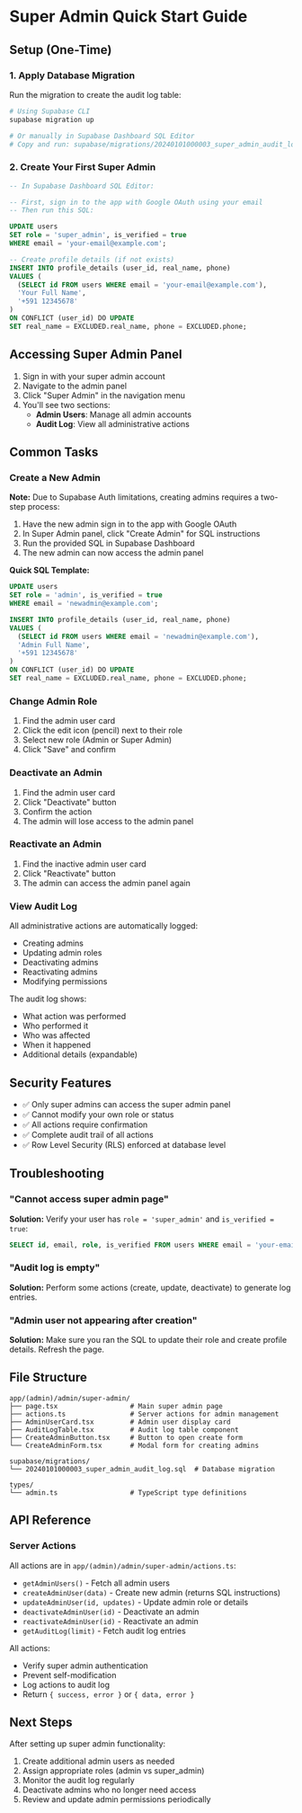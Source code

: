 # Super Admin Quick Start Guide

## Setup (One-Time)

### 1. Apply Database Migration

Run the migration to create the audit log table:

```bash
# Using Supabase CLI
supabase migration up

# Or manually in Supabase Dashboard SQL Editor
# Copy and run: supabase/migrations/20240101000003_super_admin_audit_log.sql
```

### 2. Create Your First Super Admin

```sql
-- In Supabase Dashboard SQL Editor:

-- First, sign in to the app with Google OAuth using your email
-- Then run this SQL:

UPDATE users 
SET role = 'super_admin', is_verified = true 
WHERE email = 'your-email@example.com';

-- Create profile details (if not exists)
INSERT INTO profile_details (user_id, real_name, phone)
VALUES (
  (SELECT id FROM users WHERE email = 'your-email@example.com'),
  'Your Full Name',
  '+591 12345678'
)
ON CONFLICT (user_id) DO UPDATE 
SET real_name = EXCLUDED.real_name, phone = EXCLUDED.phone;
```

## Accessing Super Admin Panel

1. Sign in with your super admin account
2. Navigate to the admin panel
3. Click "Super Admin" in the navigation menu
4. You'll see two sections:
   - **Admin Users**: Manage all admin accounts
   - **Audit Log**: View all administrative actions

## Common Tasks

### Create a New Admin

**Note:** Due to Supabase Auth limitations, creating admins requires a two-step process:

1. Have the new admin sign in to the app with Google OAuth
2. In Super Admin panel, click "Create Admin" for SQL instructions
3. Run the provided SQL in Supabase Dashboard
4. The new admin can now access the admin panel

**Quick SQL Template:**
```sql
UPDATE users 
SET role = 'admin', is_verified = true 
WHERE email = 'newadmin@example.com';

INSERT INTO profile_details (user_id, real_name, phone)
VALUES (
  (SELECT id FROM users WHERE email = 'newadmin@example.com'),
  'Admin Full Name',
  '+591 12345678'
)
ON CONFLICT (user_id) DO UPDATE 
SET real_name = EXCLUDED.real_name, phone = EXCLUDED.phone;
```

### Change Admin Role

1. Find the admin user card
2. Click the edit icon (pencil) next to their role
3. Select new role (Admin or Super Admin)
4. Click "Save" and confirm

### Deactivate an Admin

1. Find the admin user card
2. Click "Deactivate" button
3. Confirm the action
4. The admin will lose access to the admin panel

### Reactivate an Admin

1. Find the inactive admin user card
2. Click "Reactivate" button
3. The admin can access the admin panel again

### View Audit Log

All administrative actions are automatically logged:
- Creating admins
- Updating admin roles
- Deactivating admins
- Reactivating admins
- Modifying permissions

The audit log shows:
- What action was performed
- Who performed it
- Who was affected
- When it happened
- Additional details (expandable)

## Security Features

- ✅ Only super admins can access the super admin panel
- ✅ Cannot modify your own role or status
- ✅ All actions require confirmation
- ✅ Complete audit trail of all actions
- ✅ Row Level Security (RLS) enforced at database level

## Troubleshooting

### "Cannot access super admin page"
**Solution:** Verify your user has `role = 'super_admin'` and `is_verified = true`:
```sql
SELECT id, email, role, is_verified FROM users WHERE email = 'your-email@example.com';
```

### "Audit log is empty"
**Solution:** Perform some actions (create, update, deactivate) to generate log entries.

### "Admin user not appearing after creation"
**Solution:** Make sure you ran the SQL to update their role and create profile details. Refresh the page.

## File Structure

```
app/(admin)/admin/super-admin/
├── page.tsx                  # Main super admin page
├── actions.ts                # Server actions for admin management
├── AdminUserCard.tsx         # Admin user display card
├── AuditLogTable.tsx         # Audit log table component
├── CreateAdminButton.tsx     # Button to open create form
└── CreateAdminForm.tsx       # Modal form for creating admins

supabase/migrations/
└── 20240101000003_super_admin_audit_log.sql  # Database migration

types/
└── admin.ts                  # TypeScript type definitions
```

## API Reference

### Server Actions

All actions are in `app/(admin)/admin/super-admin/actions.ts`:

- `getAdminUsers()` - Fetch all admin users
- `createAdminUser(data)` - Create new admin (returns SQL instructions)
- `updateAdminUser(id, updates)` - Update admin role or details
- `deactivateAdminUser(id)` - Deactivate an admin
- `reactivateAdminUser(id)` - Reactivate an admin
- `getAuditLog(limit)` - Fetch audit log entries

All actions:
- Verify super admin authentication
- Prevent self-modification
- Log actions to audit log
- Return `{ success, error }` or `{ data, error }`

## Next Steps

After setting up super admin functionality:

1. Create additional admin users as needed
2. Assign appropriate roles (admin vs super_admin)
3. Monitor the audit log regularly
4. Deactivate admins who no longer need access
5. Review and update admin permissions periodically
